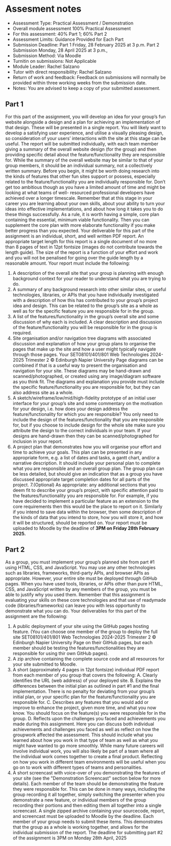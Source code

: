 # Assesment notes

- Assessment Type: Practical Assessment / Demonstration 
- Overall module assessment  100% Practical Assessment 
- For this assessment: 40% Part 1; 60% Part 2 
- Assessment Limits: Guidance Provided for Each Part 
- Submission Deadline: Part 1 Friday, 28 February 2025 at 3 p.m.  Part 2 Submission Monday, 28 April 2025 at 3 p.m.,  
- Submission Method: Via Moodle 
- Turnitin on submissions: Not Applicable   
- Module Leader: Rachel Salzano 
- Tutor with direct responsibility: Rachel Salzano 
- Return of work and feedback: Feedback on submissions will normally be provided 
within three working weeks from the submission date. 
- Notes: You are advised to keep a copy of your submitted 
assessment. 




## Part 1

For this part of the assignment, you will develop an idea for your group’s fun
website alongside a design and a plan for achieving an implementation of that
design. These will be presented in a single report. You will likely want to
develop a satisfying user experience, and utilise a visually pleasing design, so
consideration of your users’ interactions with the site at this stage can be
useful. The report will be submitted individually, with each team member
giving a summary of the overall website design (for the group) and then
providing specific detail about the feature/functionality they are responsible
for. While the summary of the overall website may be similar to that of your
group members, it should be an individual summary, not a collectively written
summary.
Before you begin, it might be worth doing research into the kinds of features
that other fun sites support or possess, especially related to the
feature/functionality you are individually responsible for. Don’t get too
ambitious though as you have a limited amount of time and might be looking at
what teams of well- resourced professional developers have achieved over a
longer timescale.
Remember that at this stage in your career you are learning about your own
skills, about your ability to turn your ideas into effective implementations, and
about how long it takes you to do these things successfully. As a rule, it is worth
having a simple, core plan containing the essential, minimum viable
functionality. Then you can supplement the core plan with more elaborate
functionality if you make better progress than you expected.
Your deliverable for this part of the assignment is an individual, short, and well
written PDF report. An appropriate target length for this report is a single
document of no more than 8 pages of text in 12pt fontsize (images do not
contribute towards the length guide). The size of the report is a function of your
effort and work and you will not be penalised for going over the guide length by a
reasonable amount. Your report must include the following:
1. A description of the overall site that your group is planning with enough
background context for your reader to understand what you are trying to do.
2. A summary of any background research into other similar sites, or useful
technologies, libraries, or APIs that you have individually investigated with a
description of how this has contributed to your group’s project idea and
design. This can be related to the group’s site as a whole as well as for
the specific feature you are responsible for in the group.
3. A list of the features/functionality in the group’s overall site and some
discussion of why each is included. A clear description and discussion of the
feature/functionality you will be responsible for in the group is required.
4. Site organisation and/or navigation tree diagrams with associated discussion
and explanation of how your group plans to organise the pages that make up
the site and how a user might typically navigate through those pages. Your
SET08101/401/801 Web Technologies 2024-2025 Trimester 2
© Edinburgh Napier University Page
diagrams can be combined if that is a useful way to present the organisation
and navigation for your site. These diagrams may be hand-drawn and
scanned/photographed, or created using any image/diagram software as you
think fit. The diagrams and explanation you provide must include the
specific feature/functionality you are responsible for, but they can also
address site as a whole.
5. A sketch/wireframe/low/mid/high-fidelity prototype of an initial user
interface for your group’s site and some commentary on the motivation for
your design, i.e. how does your design address the feature/functionality for
which you are responsible? You only need to include the design of the
features/functionality that you are responsible for, but if you choose to
include design for the whole site make sure you attribute the design to
the correct individuals in your team. If your designs are hand-drawn then
they can be scanned/photographed for inclusion in your report.
6. A project plan that demonstrates how you will organise your effort and time
to achieve your goals. This plan can be presented in any appropriate form,
e.g. a list of dates and tasks, a gantt chart, and/or a narrative description. It
should include your personal plan to complete what you are responsible
and an overall group plan. The group plan can be less detailed, but should
give an indication that as a group you have discussed appropriate target
completion dates for all parts of the project.
7.(Optional) As appropriate: any additional sections that you deem fit to
describe your group’s project, with specific attention paid to the
features/functionality you are responsible for. For example, if you have
decided to implement a particular feature as an extension to the core
requirements then this would be the place to report on it. Similarly if you
intend to save data within the browser, then some description of the kinds of
data that you intend to store, how you will store it, and how it will be
structured, should be reported on.
Your report must be uploaded to Moodle by the deadline of **3PM on Friday 28th
February 2025.**




## Part 2

As a group, you must implement your group’s planned site from part #1 using
HTML, CSS, and JavaScript. You may use any other technologies such as
libraries, frameworks, third-party APIs, and browser APIs as appropriate.
However, your entire site must be deployed through GitHub pages. When you
have used tools, libraries, or APIs other than pure HTML, CSS, and JavaScript
written by any members of the group, you must be able to justify why you
used them. Remember that this assignment is evaluating your skills on these
core technologies and that use of readymade code (libraries/frameworks) can
leave you with less opportunity to demonstrate what you can do.
Your deliverables for this part of the assignment are the following:
1. A public deployment of your site using the GitHub pages hosting
feature. (You can choose one member of the group to deploy the full site
SET08101/401/801 Web Technologies 2024-2025 Trimester 2
© Edinburgh Napier University Page
on their GitHub pages, but each member should be testing the
features/functionalities they are responsible for using thir own GitHub
pages).
2. A zip archive containing the complete source code and all resources for your
site submitted to Moodle.
3. A short (approximately 4 pages in 12pt fontsize) individual PDF report from
each member of you group that covers the following:
A. Clearly identifies the URL (web address) of your deployed site.
B. Explains the differences between the initial plan as outlined in
part #1 and the final implementation. There is no penalty for
deviating from your group’s initial plan, or your specific plan for
the feature/functionality you are responsible for.
C. Describes any features that you would add or improve to enhance
the project, given more time, and what you now know. You should
focus on the feature(s) you were responsible for in the group.
D. Reflects upon the challenges you faced and achievements you made
during this assignment. Here you can discuss both individual
achievements and challenges you faced as well as reflect on how
the groupwork affected the assessment. This should include what
you learned about how you work in that type of team as well as
what you might have wanted to go more smoothly. While many
future careers will involve individual work, you will also likely be
part of a team where all the individual work comes together to
create a final product. Reflecting on how you work in different
team environments will be useful when you go on to work with
different types of teams and personalities.
4. A short screencast with voice-over of you demonstrating the features of your
site (see the "Demonstration Screencast" section below for more details). Each
member of the team should be demonstrating the feature they were
responsible for. This can be done in many ways, including the group recording
it all together, simply switching the presenter when you demonstrate a new
feature, or individual members of the group recording their portions and then
editing them all together into a single screencast.
A single zipped archive containing your sourcecode, report, and screencast must
be uploaded to Moodle by the deadline. Each member of your group needs to
submit these items. This demonstrates that the group as a whole is working
together, and allows for the individual submission of the report.
The deadline for submitting part #2 of the assignment is 3PM on Monday 28th
April, 2025